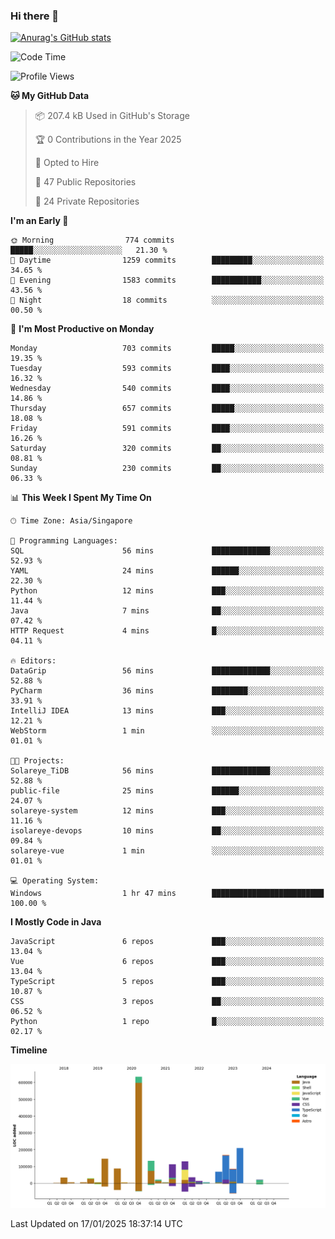 ### Hi there 👋

[![Anurag's GitHub stats](https://github-readme-stats.vercel.app/api?username=xiumu2017&show_icons=true&theme=radical)](https://github.com/anuraghazra/github-readme-stats)

<!--
**xiumu2017/xiumu2017** is a ✨ _special_ ✨ repository because its `README.md` (this file) appears on your GitHub profile.

Here are some ideas to get you started:

- 🔭 I’m currently working on ...
- 🌱 I’m currently learning ...
- 👯 I’m looking to collaborate on ...
- 🤔 I’m looking for help with ...
- 💬 Ask me about ...
- 📫 How to reach me: ...
- 😄 Pronouns: ...
- ⚡ Fun fact: ...
-->

<!--START_SECTION:waka-->
![Code Time](http://img.shields.io/badge/Code%20Time-2%2C510%20hrs%2047%20mins-blue)

![Profile Views](http://img.shields.io/badge/Profile%20Views-0-blue)

**🐱 My GitHub Data** 

> 📦 207.4 kB Used in GitHub's Storage 
 > 
> 🏆 0 Contributions in the Year 2025
 > 
> 💼 Opted to Hire
 > 
> 📜 47 Public Repositories 
 > 
> 🔑 24 Private Repositories 
 > 
**I'm an Early 🐤** 

```text
🌞 Morning                774 commits         █████░░░░░░░░░░░░░░░░░░░░   21.30 % 
🌆 Daytime                1259 commits        █████████░░░░░░░░░░░░░░░░   34.65 % 
🌃 Evening                1583 commits        ███████████░░░░░░░░░░░░░░   43.56 % 
🌙 Night                  18 commits          ░░░░░░░░░░░░░░░░░░░░░░░░░   00.50 % 
```
📅 **I'm Most Productive on Monday** 

```text
Monday                   703 commits         █████░░░░░░░░░░░░░░░░░░░░   19.35 % 
Tuesday                  593 commits         ████░░░░░░░░░░░░░░░░░░░░░   16.32 % 
Wednesday                540 commits         ████░░░░░░░░░░░░░░░░░░░░░   14.86 % 
Thursday                 657 commits         █████░░░░░░░░░░░░░░░░░░░░   18.08 % 
Friday                   591 commits         ████░░░░░░░░░░░░░░░░░░░░░   16.26 % 
Saturday                 320 commits         ██░░░░░░░░░░░░░░░░░░░░░░░   08.81 % 
Sunday                   230 commits         ██░░░░░░░░░░░░░░░░░░░░░░░   06.33 % 
```


📊 **This Week I Spent My Time On** 

```text
🕑︎ Time Zone: Asia/Singapore

💬 Programming Languages: 
SQL                      56 mins             █████████████░░░░░░░░░░░░   52.93 % 
YAML                     24 mins             ██████░░░░░░░░░░░░░░░░░░░   22.30 % 
Python                   12 mins             ███░░░░░░░░░░░░░░░░░░░░░░   11.44 % 
Java                     7 mins              ██░░░░░░░░░░░░░░░░░░░░░░░   07.42 % 
HTTP Request             4 mins              █░░░░░░░░░░░░░░░░░░░░░░░░   04.11 % 

🔥 Editors: 
DataGrip                 56 mins             █████████████░░░░░░░░░░░░   52.88 % 
PyCharm                  36 mins             ████████░░░░░░░░░░░░░░░░░   33.91 % 
IntelliJ IDEA            13 mins             ███░░░░░░░░░░░░░░░░░░░░░░   12.21 % 
WebStorm                 1 min               ░░░░░░░░░░░░░░░░░░░░░░░░░   01.01 % 

🐱‍💻 Projects: 
Solareye_TiDB            56 mins             █████████████░░░░░░░░░░░░   52.88 % 
public-file              25 mins             ██████░░░░░░░░░░░░░░░░░░░   24.07 % 
solareye-system          12 mins             ███░░░░░░░░░░░░░░░░░░░░░░   11.16 % 
isolareye-devops         10 mins             ██░░░░░░░░░░░░░░░░░░░░░░░   09.84 % 
solareye-vue             1 min               ░░░░░░░░░░░░░░░░░░░░░░░░░   01.01 % 

💻 Operating System: 
Windows                  1 hr 47 mins        █████████████████████████   100.00 % 
```

**I Mostly Code in Java** 

```text
JavaScript               6 repos             ███░░░░░░░░░░░░░░░░░░░░░░   13.04 % 
Vue                      6 repos             ███░░░░░░░░░░░░░░░░░░░░░░   13.04 % 
TypeScript               5 repos             ███░░░░░░░░░░░░░░░░░░░░░░   10.87 % 
CSS                      3 repos             ██░░░░░░░░░░░░░░░░░░░░░░░   06.52 % 
Python                   1 repo              █░░░░░░░░░░░░░░░░░░░░░░░░   02.17 % 
```



**Timeline**

![Lines of Code chart](https://raw.githubusercontent.com/xiumu2017/xiumu2017/main/assets/bar_graph.png)


 Last Updated on 17/01/2025 18:37:14 UTC
<!--END_SECTION:waka-->
